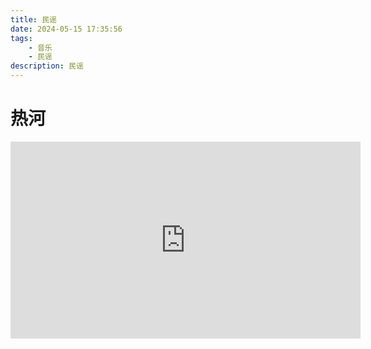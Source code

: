 ```yaml
---
title: 民谣
date: 2024-05-15 17:35:56
tags: 
    - 音乐
    - 民谣
description: 民谣
---
```


# 热河
<iframe width="560" height="315" src="https://www.youtube.com/embed/K2QE-FRAP0o?si=numZREXREMKuJ_Vk" title="YouTube video player" frameborder="0" allow="accelerometer; autoplay; clipboard-write; encrypted-media; gyroscope; picture-in-picture; web-share" referrerpolicy="strict-origin-when-cross-origin" allowfullscreen></iframe>
